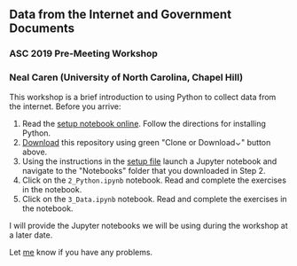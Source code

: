 ## Data from the Internet and Government Documents
### ASC 2019 Pre-Meeting Workshop
### Neal Caren (University of North Carolina, Chapel Hill)

This workshop is a brief introduction to using Python to collect data from the internet. Before you arrive:


1. Read the [setup notebook online](https://nbviewer.jupyter.org/github/nealcaren/ScrapingData/blob/master/Notebooks/1_Setup.ipynb). Follow the directions for installing Python.
2. [Download](https://github.com/nealcaren/ScrapingData/archive/master.zip) this repository using green "Clone or Download⌄" button above.
2. Using the instructions in the [setup file](https://nbviewer.jupyter.org/github/nealcaren/ScrapingData/blob/master/Notebooks/1_Setup.ipynb) launch a Jupyter notebook and navigate to the "Notebooks" folder that you downloaded in Step 2.
3. Click on the `2_Python.ipynb` notebook. Read and complete the exercises in the notebook.
3. Click on the `3_Data.ipynb` notebook. Read and complete the exercises in the notebook.

I will provide the Jupyter notebooks we will be using during the workshop at a later date.

Let [me](mailto:neal.caren@gmail.com) know if you have any problems.
